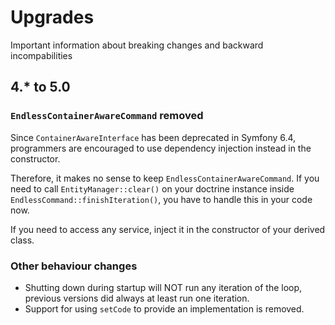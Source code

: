 # Upgrades

Important information about breaking changes and backward incompabilities

## 4.* to 5.0

### `EndlessContainerAwareCommand` removed

Since `ContainerAwareInterface` has been deprecated in Symfony 6.4, programmers are encouraged to use dependency injection instead in the constructor.

Therefore, it makes no sense to keep `EndlessContainerAwareCommand`. If you need to call `EntityManager::clear()` on your doctrine instance inside `EndlessCommand::finishIteration()`, you have to handle this in your code now.

If you need to access any service, inject it in the constructor of your derived class.

### Other behaviour changes

- Shutting down during startup will NOT run any iteration of the loop, previous versions did always at least run one iteration.
- Support for using `setCode` to provide an implementation is removed.
